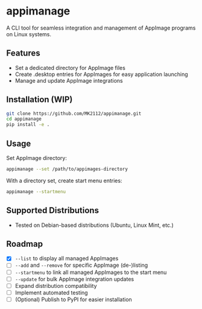 # appimanage

A CLI tool for seamless integration and management of AppImage programs on Linux systems.

## Features

- Set a dedicated directory for AppImage files
- Create .desktop entries for AppImages for easy application launching
- Manage and update AppImage integrations

## Installation (WIP)

```bash
git clone https://github.com/MK2112/appimanage.git
cd appimanage
pip install -e .
```

## Usage

Set AppImage directory:
```bash
appimanage --set /path/to/appimages-directory
```

With a directory set, create start menu entries:
```bash
appimanage --startmenu
```

## Supported Distributions

- Tested on Debian-based distributions (Ubuntu, Linux Mint, etc.)

## Roadmap

- [x] `--list` to display all managed AppImages
- [ ] `--add` and `--remove` for specific AppImage (de-)listing
- [ ] `--startmenu` to link all managed AppImages to the start menu
- [ ] `--update` for bulk AppImage integration updates
- [ ] Expand distribution compatibility
- [ ] Implement automated testing
- [ ] (Optional) Publish to PyPI for easier installation